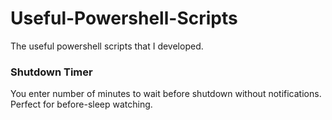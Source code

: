 # Useful-Powershell-Scripts
The useful powershell scripts that I developed.

### Shutdown Timer
You enter number of minutes to wait before shutdown without notifications. Perfect for before-sleep watching.
